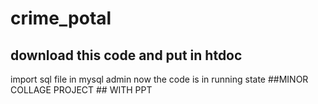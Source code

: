 # crime_potal
## download this code and put in htdoc ##
import sql file in mysql admin
now the code is in running state ##MINOR COLLAGE PROJECT ##
WITH PPT
